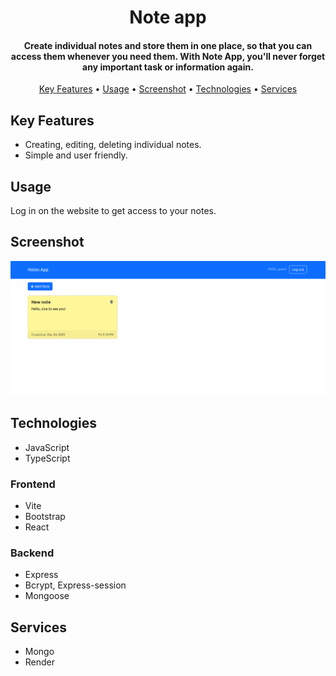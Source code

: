 
<h1 align="center">Note app</h1>

<h4 align="center">Create individual notes and store them in one place, so that you can access them whenever you need them. With Note App, you'll never forget any important task or information again.</h4>

<p align="center">
  <a href="#key-features">Key Features</a> &#x2022;
  <a href="#usage">Usage</a> &#x2022;
  <a href="#screenshot">Screenshot</a> &#x2022;
  <a href="#technologies">Technologies</a> &#x2022;
  <a href="#services">Services</a> 
</p>

## Key Features

* Creating, editing, deleting individual notes.
* Simple and user friendly.

## Usage

Log in on the website to get access to your notes.

## Screenshot

![screenshot](client/src/assets/screenshot.png)

## Technologies
- JavaScript
- TypeScript

### Frontend
- Vite
- Bootstrap
- React

### Backend
- Express
- Bcrypt, Express-session
- Mongoose

## Services
- Mongo
- Render
